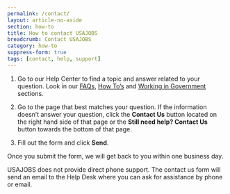 ```yaml
---
permalink: /contact/
layout: article-no-aside
section: how-to
title: How to contact USAJOBS
breadcrumb: Contact USAJOBS
category: how-to
suppress-form: true
tags: [contact, help, support]
---
```


1. Go to our Help Center to find a topic and answer related to your question. Look in our [FAQs](../faq/), [How To’s](../how-to/) and [Working in Government](../working-in-government/) sections.

2. Go to the page that best matches your question. If the information doesn’t answer your question, click the **Contact Us** button located on the right hand side of that page or the **Still need help? Contact Us** button towards the bottom of that page.

3. Fill out the form and click **Send**.

Once you submit the form, we will get back to you within one business day.

USAJOBS does not provide direct phone support. The contact us form will send an email to the Help Desk where you can ask for assistance by phone or email.
